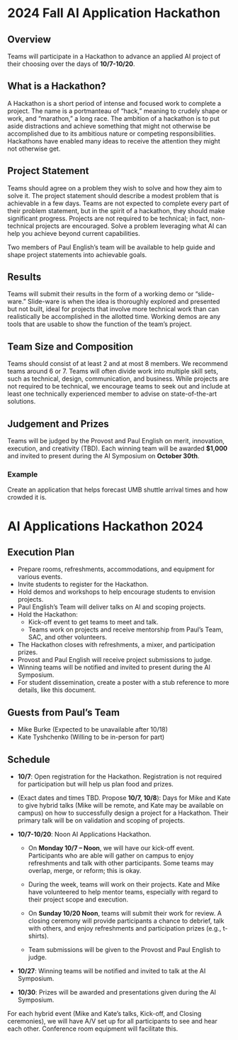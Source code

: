 # 2024 Fall AI Application Hackathon

## Overview

Teams will participate in a Hackathon to advance an applied AI project of their choosing over the days of **10/7-10/20**.

## What is a Hackathon?

A Hackathon is a short period of intense and focused work to complete a project. The name is a portmanteau of “hack,” meaning to crudely shape or work, and “marathon,” a long race. The ambition of a hackathon is to put aside distractions and achieve something that might not otherwise be accomplished due to its ambitious nature or competing responsibilities. Hackathons have enabled many ideas to receive the attention they might not otherwise get.

## Project Statement

Teams should agree on a problem they wish to solve and how they aim to solve it. The project statement should describe a modest problem that is achievable in a few days. Teams are not expected to complete every part of their problem statement, but in the spirit of a hackathon, they should make significant progress. Projects are not required to be technical; in fact, non-technical projects are encouraged. Solve a problem leveraging what AI can help you achieve beyond current capabilities.

Two members of Paul English’s team will be available to help guide and shape project statements into achievable goals.

## Results

Teams will submit their results in the form of a working demo or “slide-ware.” Slide-ware is when the idea is thoroughly explored and presented but not built, ideal for projects that involve more technical work than can realistically be accomplished in the allotted time. Working demos are any tools that are usable to show the function of the team’s project.

## Team Size and Composition

Teams should consist of at least 2 and at most 8 members. We recommend teams around 6 or 7. Teams will often divide work into multiple skill sets, such as technical, design, communication, and business. While projects are not required to be technical, we encourage teams to seek out and include at least one technically experienced member to advise on state-of-the-art solutions.

## Judgement and Prizes

Teams will be judged by the Provost and Paul English on merit, innovation, execution, and creativity (TBD). Each winning team will be awarded **$1,000** and invited to present during the AI Symposium on **October 30th**.

### Example

Create an application that helps forecast UMB shuttle arrival times and how crowded it is.

# AI Applications Hackathon 2024

## Execution Plan

- Prepare rooms, refreshments, accommodations, and equipment for various events.
- Invite students to register for the Hackathon.
- Hold demos and workshops to help encourage students to envision projects.
- Paul English’s Team will deliver talks on AI and scoping projects.
- Hold the Hackathon:
  - Kick-off event to get teams to meet and talk.
  - Teams work on projects and receive mentorship from Paul’s Team, SAC, and other volunteers.
- The Hackathon closes with refreshments, a mixer, and participation prizes.
- Provost and Paul English will receive project submissions to judge.
- Winning teams will be notified and invited to present during the AI Symposium.
- For student dissemination, create a poster with a stub reference to more details, like this document.

## Guests from Paul’s Team

- Mike Burke (Expected to be unavailable after 10/18)
- Kate Tyshchenko (Willing to be in-person for part)

## Schedule

- **10/7**: Open registration for the Hackathon. Registration is not required for participation but will help us plan food and prizes.
  
- (Exact dates and times TBD. Propose **10/7, 10/8**): Days for Mike and Kate to give hybrid talks (Mike will be remote, and Kate may be available on campus) on how to successfully design a project for a Hackathon. Their primary talk will be on validation and scoping of projects.
  
- **10/7-10/20**: Noon AI Applications Hackathon.
  
  - On **Monday 10/7 – Noon**, we will have our kick-off event. Participants who are able will gather on campus to enjoy refreshments and talk with other participants. Some teams may overlap, merge, or reform; this is okay.
  
  - During the week, teams will work on their projects. Kate and Mike have volunteered to help mentor teams, especially with regard to their project scope and execution.
  
  - On **Sunday 10/20 Noon**, teams will submit their work for review. A closing ceremony will provide participants a chance to debrief, talk with others, and enjoy refreshments and participation prizes (e.g., t-shirts).
  
  - Team submissions will be given to the Provost and Paul English to judge.
  
- **10/27**: Winning teams will be notified and invited to talk at the AI Symposium.
  
- **10/30**: Prizes will be awarded and presentations given during the AI Symposium.

For each hybrid event (Mike and Kate’s talks, Kick-off, and Closing ceremonies), we will have A/V set up for all participants to see and hear each other. Conference room equipment will facilitate this.
